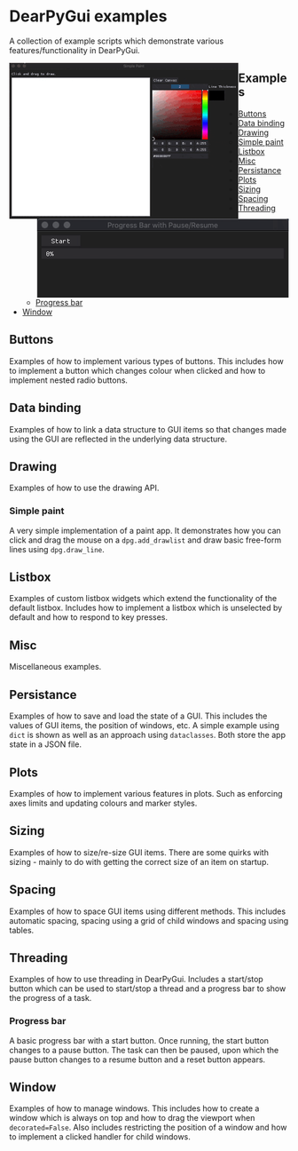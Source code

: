 # DearPyGui examples
A collection of example scripts which demonstrate various features/functionality in DearPyGui.

<p align="center">
      <img src="assets/gifs/simple_paint.gif" align="left">
      <img src="assets/gifs/progress_bar.gif" align="right">
</p>

## Examples

- [Buttons](#buttons)
- [Data binding](#data-binding)
- [Drawing](#drawing)
    - [Simple paint](#simple-paint)
- [Listbox](#listbox)
- [Misc](#misc)
- [Persistance](#persistance)
- [Plots](#plots)
- [Sizing](#sizing)
- [Spacing](#spacing)
- [Threading](#threading)
    - [Progress bar](#progress-bar)
- [Window](#window)

## Buttons

Examples of how to implement various types of buttons. This includes how to implement a button which changes colour when clicked and how to implement nested radio buttons.

## Data binding

Examples of how to link a data structure to GUI items so that changes made using the GUI are reflected in the underlying data structure.

## Drawing

Examples of how to use the drawing API.

### Simple paint

A very simple implementation of a paint app. It demonstrates how you can click and drag the mouse on a `dpg.add_drawlist` and draw basic free-form lines using `dpg.draw_line`.

## Listbox

Examples of custom listbox widgets which extend the functionality of the default listbox. Includes how to implement a listbox which is unselected by default and how to respond to key presses.

## Misc

Miscellaneous examples.

## Persistance

Examples of how to save and load the state of a GUI. This includes the values of GUI items, the position of windows, etc. A simple example using `dict` is shown as well as an approach using `dataclasses`. Both store the app state in a JSON file.

## Plots

Examples of how to implement various features in plots. Such as enforcing axes limits and updating colours and marker styles.

## Sizing

Examples of how to size/re-size GUI items. There are some quirks with sizing - mainly to do with getting the correct size of an item on startup.

## Spacing

Examples of how to space GUI items using different methods. This includes automatic spacing, spacing using a grid of child windows and spacing using tables.

## Threading

Examples of how to use threading in DearPyGui. Includes a start/stop button which can be used to start/stop a thread and a progress bar to show the progress of a task.

### Progress bar 

A basic progress bar with a start button. Once running, the start button changes to a pause button. The task can then be paused, upon which the pause button changes to a resume button and a reset button appears. 

## Window

Examples of how to manage windows. This includes how to create a window which is always on top and how to drag the viewport when `decorated=False`. Also includes restricting the position of a window and how to implement a clicked handler for child windows.
